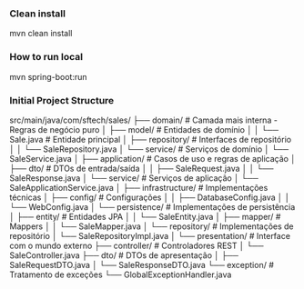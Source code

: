 ### Clean install

mvn clean install

### How to run local

mvn spring-boot:run

### Initial Project Structure

src/main/java/com/sftech/sales/
├── domain/ # Camada mais interna - Regras de negócio puro
│ ├── model/ # Entidades de domínio
│ │ └── Sale.java # Entidade principal
│ ├── repository/ # Interfaces de repositório
│ │ └── SaleRepository.java
│ └── service/ # Serviços de domínio
│ └── SaleService.java
│
├── application/ # Casos de uso e regras de aplicação
│ ├── dto/ # DTOs de entrada/saída
│ │ ├── SaleRequest.java
│ │ └── SaleResponse.java
│ └── service/ # Serviços de aplicação
│ └── SaleApplicationService.java
│
├── infrastructure/ # Implementações técnicas
│ ├── config/ # Configurações
│ │ ├── DatabaseConfig.java
│ │ └── WebConfig.java
│ └── persistence/ # Implementações de persistência
│ ├── entity/ # Entidades JPA
│ │ └── SaleEntity.java
│ ├── mapper/ # Mappers
│ │ └── SaleMapper.java
│ └── repository/ # Implementações de repositório
│ └── SaleRepositoryImpl.java
│
└── presentation/ # Interface com o mundo externo
├── controller/ # Controladores REST
│ └── SaleController.java
├── dto/ # DTOs de apresentação
│ ├── SaleRequestDTO.java
│ └── SaleResponseDTO.java
└── exception/ # Tratamento de exceções
└── GlobalExceptionHandler.java
